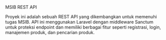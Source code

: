 MSIB REST API

Proyek ini adalah sebuah REST API yang dikembangkan untuk memenuhi tugas MSIB. API ini menggunakan Laravel dengan middleware Sanctum untuk proteksi endpoint dan memiliki berbagai fitur seperti registrasi, login, manajemen produk, dan pencarian produk.